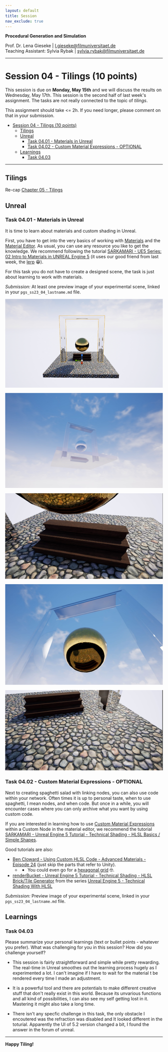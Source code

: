 ```yaml
---
layout: default
title: Session
nav_exclude: true
---
```


**Procedural Generation and Simulation**  


Prof. Dr. Lena Gieseke \| l.gieseke@filmuniversitaet.de  
Teaching Assistant: Sylvia Rybak \| sylvia.rybak@filmuniversitaet.de

---

# Session 04 - Tilings (10 points)

This session is due on **Monday, May 15th** and we will discuss the results on Wednesday, May 17th. This session is the second half of last week's assignment. The tasks are not really connected to the topic of *tilings*.

This assignment should take <= 2h. If you need longer, please comment on that in your submission.

- [Session 04 - Tilings (10 points)](#session-04---tilings-10-points)
  - [Tilings](#tilings)
  - [Unreal](#unreal)
    - [Task 04.01 - Materials in Unreal](#task-0401---materials-in-unreal)
    - [Task 04.02 - Custom Material Expressions - OPTIONAL](#task-0402---custom-material-expressions---optional)
  - [Learnings](#learnings)
    - [Task 04.03](#task-0403)


---

## Tilings

Re-cap [Chapter 05 - Tilings](../../02_scripts/pgs_ss23_04_tilings_script.md)

## Unreal

### Task 04.01 - Materials in Unreal

It is time to learn about materials and custom shading in Unreal.

First, you have to get into the very basics of working with [Materials](https://docs.unrealengine.com/5.1/en-US/unreal-engine-materials/) and the [Material Editor](https://docs.unrealengine.com/5.1/en-US/essential-unreal-engine-material-concepts/). As usual, you can use any resource you like to get the knowledge. We recommend following the tutorial [SARKAMARI - UE5 Series: 02 Intro to Materials in UNREAL Engine 5](https://www.youtube.com/watch?v=N4PT3FhW_wU) (it uses our good friend from last week, the [lerp](https://docs.unrealengine.com/5.1/en-US/BlueprintAPI/Math/Float/Lerp/) 😁). 
  
For this task you do not have to create a designed scene, the task is just about learning to work with materials.
  
*Submission:* At least one preview image of your experimental scene, linked in your `pgs_ss23_04_lastname.md` file.

![Alt text](Assets/ss23_PGS_04_1.jpg)

![Alt text](Assets/ss23_PGS_04_2.jpg)

![Alt text](Assets/ss23_PGS_04_3.jpg)

![Alt text](Assets/ss23_PGS_04_4.jpg)

![Alt text](Assets/ss23_PGS_04_5.jpg)



### Task 04.02 - Custom Material Expressions - OPTIONAL

Next to creating spaghetti salad with linking nodes, you can also use code within your network. Often times it is up to personal taste, when to use spaghetti, I mean nodes, and when code. But once in a while, you will encounter cases where you can only archive what you want by using custom code.

If you are interested in learning how to use [Custom Material Expressions](https://docs.unrealengine.com/5.1/en-US/custom-material-expressions-in-unreal-engine/) within a Custom Node in the material editor, we recommend the tutorial [SARKAMARI - Unreal Engine 5 Tutorial - Technical Shading - HLSL Basics / Simple Shapes](https://www.youtube.com/watch?v=95Xr4GG-7zY).


Good tutorials are also:
* [Ben Cloward - Using Custom HLSL Code - Advanced Materials - Episode 24](https://www.youtube.com/watch?v=qaNPY4alhQs) (just skip the parts that refer to Unity).
    * * You could even go for a [hexagonal grid](https://www.youtube.com/watch?v=hc6msdFcnA4) 🤓.
* [renderBucket - Unreal Engine 5 Tutorial - Technical Shading - HLSL Brick/Tile Generator](https://www.youtube.com/watch?v=MHFqQjdH0Pw&list=PLoHLpVCC9RmMMmW5eP1aAyJrTjxd46rx_&index=3) from the series [Unreal Engine 5 - Technical Shading With HLSL](https://www.youtube.com/playlist?list=PLoHLpVCC9RmMMmW5eP1aAyJrTjxd46rx_)



*Submission:* Preview image of your experimental scene, linked in your `pgs_ss23_04_lastname.md` file.


## Learnings

### Task 04.03

Please summarize your personal learnings (text or bullet points - whatever you prefer). What was challenging for you in this session? How did you challenge yourself?

- This session is fairly straightforward and simple while pretty rewarding. The real-time in Unreal smoothes out the learning process hugely as I experimented a lot. I can't imagine if I have to wait for the material t be rendered every time I made an adjustment.

- It is a powerful tool and there are potentials to make different creative stuff that don't really exist in this world. Because its unvarious functions and all kind of possibilities, I can also see my self getting lost in it. Mastering it might also take a long time. 

- There isn't any specfic challenge in this task, the only obstacle I encoutered was the refraction was disabled and It looked different in the toturial. Apparently the UI of 5.2 version changed a bit, I found the answer in the forum of unreal.
--- 

**Happy Tiling!**

